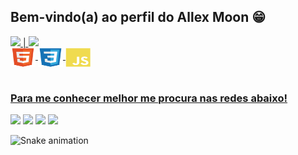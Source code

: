 ## Bem-vindo(a) ao perfil do Allex Moon 😁

 <div>
   <a href="https://github.com/allexmoon">
   <img height="180em" src="https://github-readme-stats.vercel.app/api?username=allexmoon&show_icons=true&theme=tokyonight&include_all_commits=true&count_private=true"/> | <a href="https://github.com/allexmoon"> <img height="180em" src="https://github-readme-stats.vercel.app/api/top-langs/?username=allexmoon&layout=compact&langs_count=10&theme=tokyonight"/>
    
</div>
  <div style="display: inline_block">
  <code><img align="center" alt="HTML" height="30" width="40" src="https://raw.githubusercontent.com/devicons/devicon/master/icons/html5/html5-original.svg"></code>
  <code><img align="center" alt="CSS" height="30" width="40" src="https://raw.githubusercontent.com/devicons/devicon/master/icons/css3/css3-original.svg"></code>
  <code><img align="center" alt="Js" height="30" width="40" src="https://raw.githubusercontent.com/devicons/devicon/master/icons/javascript/javascript-plain.svg"></code>
</div>

 <br>
 
  ### Para me conhecer melhor me procura nas redes abaixo!
 
<div> 
  <a href="https://instagram.com/allexmoon" target="_blank"><img src="https://img.shields.io/badge/-Instagram-%23E4405F?style=for-the-badge&logo=instagram&logoColor=white" target="_blank"></a>
 <a href="https://discord.gg/5DVhGKVf4h" target="_blank"><img src="https://img.shields.io/badge/Discord-7289DA?style=for-the-badge&logo=discord&logoColor=white" target="_blank"></a> 
  <a href = "mailto:allexhjp@gmail.com"><img src="https://img.shields.io/badge/-Gmail-%23333?style=for-the-badge&logo=gmail&logoColor=white" target="_blank"></a>
  <a href="https://www.linkedin.com/in/alexmoon" target="_blank"><img src="https://img.shields.io/badge/-LinkedIn-%230077B5?style=for-the-badge&logo=linkedin&logoColor=white" target="_blank"></a> 
 
  ![Snake animation](https://github.com/allexmoon/allexmoon/blob/output/github-contribution-grid-snake.svg)


</div>
